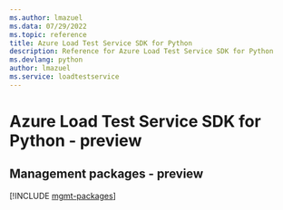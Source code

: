 ```yaml
---
ms.author: lmazuel
ms.data: 07/29/2022
ms.topic: reference
title: Azure Load Test Service SDK for Python
description: Reference for Azure Load Test Service SDK for Python
ms.devlang: python
author: lmazuel
ms.service: loadtestservice
---
```

# Azure Load Test Service SDK for Python - preview

## Management packages - preview
[!INCLUDE [mgmt-packages](load-test-service-mgmt-index.md)]